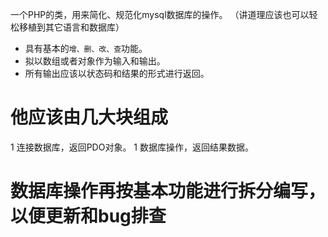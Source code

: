 一个PHP的类，用来简化、规范化mysql数据库的操作。
（讲道理应该也可以轻松移植到其它语言和数据库）

 * 具有基本的`增、删、改、查`功能。
 * 拟以数组或者对象作为输入和输出。
 * 所有输出应该以状态码和结果的形式进行返回。

 # 他应该由几大块组成

 1 连接数据库，返回PDO对象。
 1 数据库操作，返回结果数据。

 # 数据库操作再按基本功能进行拆分编写，以便更新和bug排查

 
